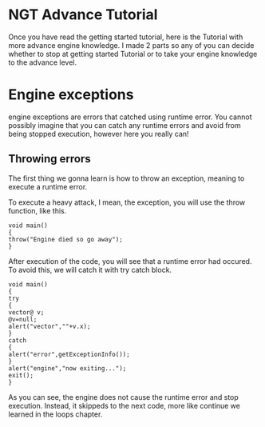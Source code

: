 # NGT Advance Tutorial

Once you have read the getting started tutorial, here is the Tutorial with more advance engine knowledge. I made 2 parts so any of you can decide whether to stop at getting started Tutorial or to take your engine knowledge to the advance level.

# Engine exceptions

engine exceptions are errors that catched using runtime error. You cannot possibly imagine that you can catch any runtime errors and avoid from being stopped execution, however here you really can!

## Throwing errors

The first thing we gonna learn is how to throw an exception, meaning to execute a runtime error.

To execute a heavy attack, I mean, the exception, you will use the throw function, like this.

```NGT copy
void main()
{
throw("Engine died so go away");
}
```

After execution of the code, you will see that a runtime error had occured. To avoid this, we will catch it with try catch block.

```
void main()
{
try
{
vector@ v;
@v=null;
alert("vector",""+v.x);
}
catch
{
alert("error",getExceptionInfo());
}
alert("engine","now exiting...");
exit();
}
```

As you can see, the engine does not cause the runtime error and stop execution. Instead, it skippeds to the next code, more like continue we learned in the loops chapter.
